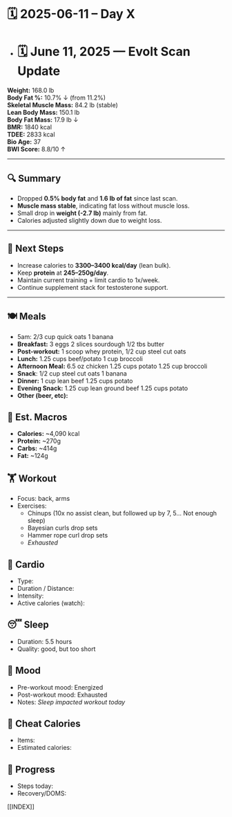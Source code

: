 # 🗓️ 2025-06-11 – Day X

- # 🗓️ June 11, 2025 — Evolt Scan Update

**Weight:** 168.0 lb  
**Body Fat %:** 10.7% ↓ (from 11.2%)  
**Skeletal Muscle Mass:** 84.2 lb (stable)  
**Lean Body Mass:** 150.1 lb  
**Body Fat Mass:** 17.9 lb ↓  
**BMR:** 1840 kcal  
**TDEE:** 2833 kcal  
**Bio Age:** 37  
**BWI Score:** 8.8/10 ↑  

---

## 🔍 Summary
- Dropped **0.5% body fat** and **1.6 lb of fat** since last scan.
- **Muscle mass stable**, indicating fat loss without muscle loss.
- Small drop in **weight (-2.7 lb)** mainly from fat.
- Calories adjusted slightly down due to weight loss.

---

## 🔧 Next Steps
- Increase calories to **3300–3400 kcal/day** (lean bulk).
- Keep **protein** at **245–250g/day**.
- Maintain current training + limit cardio to 1x/week.
- Continue supplement stack for testosterone support.

---
## 🍽️ Meals
- 5am: 2/3 cup quick oats 1 banana
- **Breakfast:** 3 eggs 2 slices sourdough 1/2 tbs butter
- **Post-workout:**  1 scoop whey protein, 1/2 cup steel cut oats
- **Lunch:**  1.25 cups beef/potato 1 cup broccoli
- **Afternoon Meal:**  6.5 oz chicken 1.25 cups potato 1.25 cup broccoli
- **Snack**: 1/2 cup steel cut oats 1 banana
- **Dinner:**  1 cup lean beef 1.25 cups potato
- **Evening Snack:**  1.25 cup lean ground beef 1.25 cups potato
- **Other (beer, etc):**  

## 🧮 Est. Macros
- **Calories:** ~4,090 kcal  
- **Protein:** ~270g  
- **Carbs:** ~414g  
- **Fat:** ~124g  
## 🏋️ Workout
- Focus: back, arms
- Exercises:  
	- Chinups (10x no assist clean, but followed up by 7, 5... Not enough  sleep)
	- Bayesian curls drop sets
	- Hammer rope curl drop sets
	- *Exhausted*

## 🏃 Cardio
- Type:  
- Duration / Distance:  
- Intensity:  
- Active calories (watch):  

## 😴 Sleep
- Duration:  5.5 hours
- Quality:  good, but too short

## 🧠 Mood
- Pre-workout mood:  Energized
- Post-workout mood:  Exhausted
- Notes:  *Sleep impacted workout today*

## 🍫 Cheat Calories
- Items:  
- Estimated calories:  

## 🧍 Progress
- Steps today:  
- Recovery/DOMS:  


[[INDEX]]
